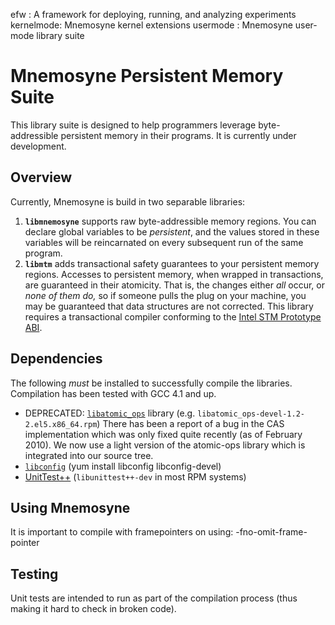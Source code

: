 efw       : A framework for deploying, running, and analyzing experiments
kernelmode: Mnemosyne kernel extensions
usermode  : Mnemosyne user-mode library suite

Mnemosyne Persistent Memory Suite
=================================
This library suite is designed to help programmers leverage byte-addressible persistent memory in their programs. It is currently under development.

Overview
--------
Currently, Mnemosyne is build in two separable libraries:

1. **`libmnemosyne`** supports raw byte-addressible memory regions. You can declare global variables to be _persistent_, and the values stored in these variables will be reincarnated on every subsequent run of the same program.
2. **`libmtm`** adds transactional safety guarantees to your persistent memory regions. Accesses to persistent memory, when wrapped in transactions, are guaranteed in their atomicity. That is, the changes either _all_ occur, or _none of them do,_ so if someone pulls the plug on your machine, you may be guaranteed that data structures are not corrected. This library requires a transactional compiler conforming to the [Intel STM Prototype ABI](http://software.intel.com/en-us/articles/intel-c-stm-compiler-prototype-edition-20/#ABI).

Dependencies
------------
The following _must_ be installed to successfully compile the libraries. Compilation has been tested with GCC 4.1 and up.

- DEPRECATED: [`libatomic_ops`](http://www.hpl.hp.com/research/linux/atomic_ops/) library (e.g. `libatomic_ops-devel-1.2-2.el5.x86_64.rpm`)
  There has been a report of a bug in the CAS implementation which was only fixed quite recently (as of February 2010). We now use a light version of the atomic-ops library which is integrated into our source tree.
- [`libconfig`](www.hyperrealm.com/libconfig/) (yum install libconfig libconfig-devel)
- [UnitTest++](unittest-cpp.sourceforge.net) (`libunittest++-dev` in most RPM systems)

Using Mnemosyne
---------------
It is important to compile with framepointers on using: -fno-omit-frame-pointer


Testing
-------
Unit tests are intended to run as part of the compilation process (thus making it hard to check in broken code). 
